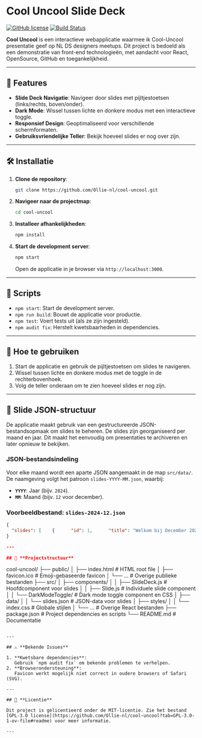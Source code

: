 # Cool Uncool Slide Deck

[![GitHub license](https://img.shields.io/badge/license-MIT-blue.svg)](https://github.com/Ollie-nl/cool-uncool/blob/main/LICENSE)
[![Build Status](https://img.shields.io/badge/build-passing-brightgreen)]()

**Cool Uncool** is een interactieve webapplicatie waarmee ik Cool-Uncool presentatie geef op NL DS designers meetups. Dit project is bedoeld als een demonstratie van front-end technologieën, met aandacht voor React, OpenSource, GitHub en toegankelijkheid.

---

## 🚀 **Features**

- **Slide Deck Navigatie**: Navigeer door slides met pijltjestoetsen (links/rechts, boven/onder).
- **Dark Mode**: Wissel tussen lichte en donkere modus met een interactieve toggle.
- **Responsief Design**: Geoptimaliseerd voor verschillende schermformaten.
- **Gebruiksvriendelijke Teller**: Bekijk hoeveel slides er nog over zijn.

---

## 🛠️ **Installatie**

1. **Clone de repository**:
   ```bash
   git clone https://github.com/Ollie-nl/cool-uncool.git
   ```
2. **Navigeer naar de projectmap**:
   ```bash
   cd cool-uncool
   ```
3. **Installeer afhankelijkheden**:
   ```bash
   npm install
   ```
4. **Start de development server**:
   ```bash
   npm start
   ```
   Open de applicatie in je browser via `http://localhost:3000`.

---

## 🔧 **Scripts**

- `npm start`: Start de development server.
- `npm run build`: Bouwt de applicatie voor productie.
- `npm test`: Voert tests uit (als ze zijn ingesteld).
- `npm audit fix`: Herstelt kwetsbaarheden in dependencies.

---

## 🌟 **Hoe te gebruiken**

1. Start de applicatie en gebruik de pijltjestoetsen om slides te navigeren.
2. Wissel tussen lichte en donkere modus met de toggle in de rechterbovenhoek.
3. Volg de teller onderaan om te zien hoeveel slides er nog zijn.

---

## 📂 Slide JSON-structuur

De applicatie maakt gebruik van een gestructureerde JSON-bestandsopmaak om slides te beheren. De slides zijn georganiseerd per maand en jaar. Dit maakt het eenvoudig om presentaties te archiveren en later opnieuw te bekijken.

### JSON-bestandsindeling

Voor elke maand wordt een aparte JSON aangemaakt in de map `src/data/`. De naamgeving volgt het patroon `slides-YYYY-MM.json`, waarbij:

- **`YYYY`**: Jaar (bijv. `2024`).
- **`MM`**: Maand (bijv. `12` voor december).

### Voorbeeldbestand: `slides-2024-12.json`
```json
{
  "slides": [    {      "id": 1,      "title": "Welkom bij December 2024",      "content": "Dit is de eerste slide."    },    {      "id": 2,      "title": "Slide Twee",      "content": "Meer inhoud volgt."    }  ]
}

---

## 📂 **Projectstructuur**

```
cool-uncool/
├── public/
│   ├── index.html          # HTML root file
│   ├── favicon.ico         # Emoji-gebaseerde favicon
│   └── ...                 # Overige publieke bestanden
├── src/
│   ├── components/
│   │   ├── SlideDeck.js    # Hoofdcomponent voor slides
│   │   ├── Slide.js        # Individuele slide component
│   │   └── DarkModeToggle/ # Dark mode toggle component en CSS
│   ├── data/
│   │   └── slides.json     # JSON-data voor slides
│   ├── styles/
│   │   └── index.css       # Globale stijlen
│   └── ...                 # Overige React bestanden
├── package.json            # Project dependencies en scripts
└── README.md               # Documentatie
```

---

## ⚠️ **Bekende Issues**

1. **Kwetsbare dependencies**:
   Gebruik `npm audit fix` om bekende problemen te verhelpen.
2. **Browserondersteuning**:
   Favicon werkt mogelijk niet correct in oudere browsers of Safari (SVG).

---

## 📜 **Licentie**

Dit project is gelicentieerd onder de MIT-licentie. Zie het bestand [GPL-3.0 license](https://github.com/Ollie-nl/cool-uncool?tab=GPL-3.0-1-ov-file#readme) voor meer informatie.

---

